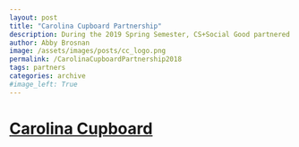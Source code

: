 ```yaml
---
layout: post
title: "Carolina Cupboard Partnership"
description: During the 2019 Spring Semester, CS+Social Good partnered with Carolina Cupboard to create a web application that manages the food pantry's inventory.  This application allows Carolina Cupboard to scan items into the inventory as they are donated, and delete items as they are claimed by visitors.
author: Abby Brosnan
image: /assets/images/posts/cc_logo.png
permalink: /CarolinaCupboardPartnership2018
tags: partners
categories: archive
#image_left: True
---
```


# [Carolina Cupboard](http://carolinacupboard.web.unc.edu/)


